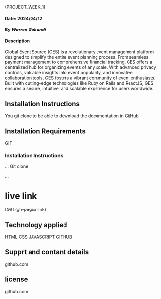 (PROJECT_WEEK_1)
 
 #### Date: 2024/04/12

 #### By *Warren Gakundi*

 #### Description
Global Event Source (GES) is a revolutionary event management platform designed to simplify the entire event planning process. From seamless payment management to comprehensive financial tracking, GES offers a centralized hub for organizing events of any scale. With advanced privacy controls, valuable insights into event popularity, and innovative collaboration tools, GES fosters a vibrant community of event enthusiasts. Built with cutting-edge technologies like Ruby on Rails and ReactJS, GES ensures a secure, intuitive, and scalable experience for users worldwide.

## Installation Instructions
You git clone to be able to download the documentation in GitHub

## Installation Requirements
GIT

### Installation Instructions
...
Git clone

...

# live link
[Git] (gh-pages link)
 
 ## Technology applied
 HTML
 CSS
 JAVASCRIPT
 GITHUB

 ## Supprt and contant details
 github.com

## license
github.com